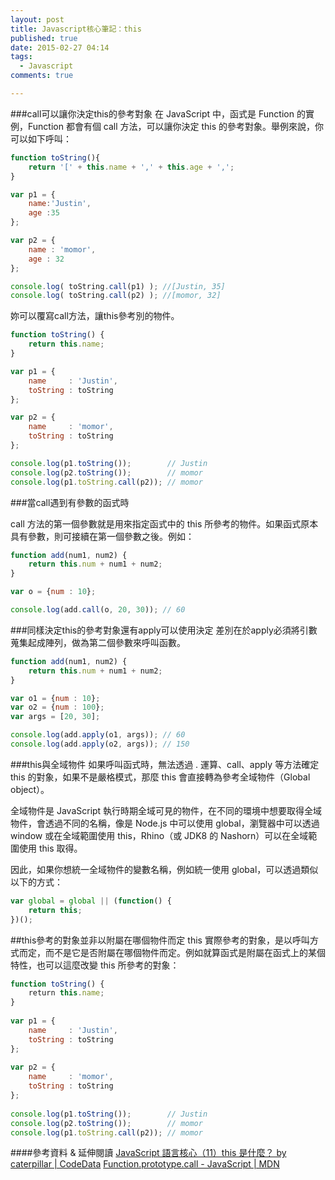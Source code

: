 ```yaml
---
layout: post
title: Javascript核心筆記：this
published: true
date: 2015-02-27 04:14
tags:
  - Javascript
comments: true

---
```


###call可以讓你決定this的參考對象
在 JavaScript 中，函式是 Function 的實例，Function 都會有個 call 方法，可以讓你決定 this 的參考對象。舉例來說，你可以如下呼叫：
```js
function toString(){
	return '[' + this.name + ',' + this.age + ',';
}

var p1 = {
	name:'Justin',
	age :35
};

var p2 = {
	name : 'momor',
	age : 32
};

console.log( toString.call(p1) ); //[Justin, 35]
console.log( toString.call(p2) ); //[momor, 32]
```
妳可以覆寫call方法，讓this參考別的物件。
```js
function toString() {
    return this.name;
}

var p1 = {
    name     : 'Justin',
    toString : toString
};

var p2 = {
    name     : 'momor',
    toString : toString
};

console.log(p1.toString());        // Justin
console.log(p2.toString());        // momor
console.log(p1.toString.call(p2)); // momor
```

###當call遇到有參數的函式時

call 方法的第一個參數就是用來指定函式中的 this 所參考的物件。如果函式原本具有參數，則可接續在第一個參數之後。例如：
```js
function add(num1, num2) {
    return this.num + num1 + num2;
}

var o = {num : 10};

console.log(add.call(o, 20, 30)); // 60
```

###同樣決定this的參考對象還有apply可以使用決定
差別在於apply必須將引數蒐集起成陣列，做為第二個參數來呼叫函數。
```js
function add(num1, num2) {
    return this.num + num1 + num2;
}

var o1 = {num : 10};
var o2 = {num : 100};
var args = [20, 30];

console.log(add.apply(o1, args)); // 60
console.log(add.apply(o2, args)); // 150
```

###this與全域物件
如果呼叫函式時，無法透過 . 運算、call、apply 等方法確定 this 的對象，如果不是嚴格模式，那麼 this 會直接轉為參考全域物件（Global object）。

全域物件是 JavaScript 執行時期全域可見的物件，在不同的環境中想要取得全域物件，會透過不同的名稱，像是 Node.js 中可以使用 global，瀏覽器中可以透過 window 或在全域範圍使用 this，Rhino（或 JDK8 的 Nashorn）可以在全域範圍使用 this 取得。

因此，如果你想統一全域物件的變數名稱，例如統一使用 global，可以透過類似以下的方式：
```js
var global = global || (function() {
    return this;
})();
```

##this參考的對象並非以附屬在哪個物件而定
this 實際參考的對象，是以呼叫方式而定，而不是它是否附屬在哪個物件而定。例如就算函式是附屬在函式上的某個特性，也可以這麼改變 this 所參考的對象：
```js
function toString() {
    return this.name;
}
 
var p1 = {
    name     : 'Justin',
    toString : toString
};
 
var p2 = {
    name     : 'momor',
    toString : toString
};
 
console.log(p1.toString());        // Justin
console.log(p2.toString());        // momor
console.log(p1.toString.call(p2)); // momor
```


####參考資料 & 延伸閱讀
[JavaScript 語言核心（11）this 是什麼？ by caterpillar | CodeData](http://www.codedata.com.tw/javascript/essential-javascript-11-what-is-this/)
[Function.prototype.call - JavaScript | MDN](https://developer.mozilla.org/zh-TW/docs/Web/JavaScript/Reference/Global_Objects/Function/call)